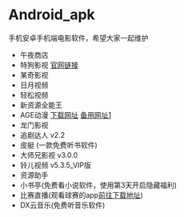 # Android_apk
手机安卓手机端电影软件，希望大家一起维护

* 午夜商店
* 特狗影视 [官网链接](https://www.tegoudy.com)
* 某奇影视
* 日月视频
* 轻松视频
* 新资源全能王
* AGE动漫 [下载网址](https://www.agemys.net)   [备用网址1](www.age.tv)
* 龙门影视
* 追剧达人 v2.2
* 皮艇  (一款免费听书软件)
* 大师兄影视  v3.0.0
* 铃儿视频 v5.3.5_VIP版
* 资源助手
* 小书亭(免费看小说软件，使用第3天开启隐藏福利)
* 比赛直播(观看球赛的app[前往下载地址](http://bszb000000.com/download))
* DX云音乐(免费听音乐软件)
